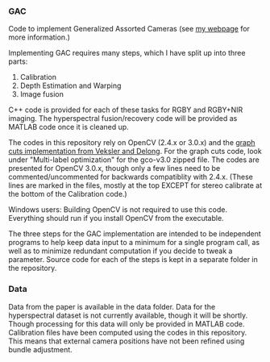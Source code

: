 ### GAC
Code to implement Generalized Assorted Cameras (see [my webpage](http://jrholloway.com/projects/GAC) for more information.)

Implementing GAC requires many steps, which I have split up into three parts:
1) Calibration
2) Depth Estimation and Warping
3) Image fusion

C++ code is provided for each of these tasks for RGBY and RGBY+NIR imaging. The hyperspectral fusion/recovery code will be provided as MATLAB code once it is cleaned up.

The codes in this repository rely on OpenCV (2.4.x or 3.0.x) and the [graph cuts implementation from Veksler and Delong](http://vision.csd.uwo.ca/code/). For the graph cuts code, look under "Multi-label optimization" for the gco-v3.0 zipped file. The codes are presented for OpenCV 3.0.x, though only a few lines need to be commented/uncommented for backwards compatiblity with 2.4.x. (These lines are marked in the files, mostly at the top EXCEPT for stereo calibrate at the bottom of the Calibration code.)

Windows users: Building OpenCV is not required to use this code. Everything should run if you install OpenCV from the executable.

The three steps for the GAC implementation are intended to be independent programs to help keep data input to a minimum for a single program call, as well as to minimize redundant computation if you decide to tweak a parameter. Source code for each of the steps is kept in a separate folder in the repository.

### Data
Data from the paper is available in the data folder. Data for the hyperspectral dataset is not currently available, though it will be shortly. Though processing for this data will only be provided in MATLAB code.
Calibration files have been computed using the codes in this repository. This means that external camera positions have not been refined using bundle adjustment. 